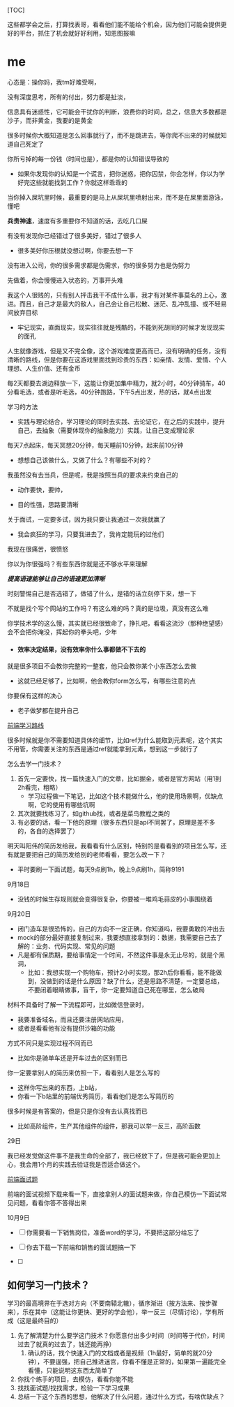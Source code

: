[TOC]

这些都学会之后，打算找表哥，看看他们能不能给个机会，因为他们可能会提供更好的平台，抓住了机会就好好利用，知恩图报嘛

# me

心态是：操你妈，我tm好难受啊，

没有深度思考，所有的付出，努力都是扯淡，

信息具有迷惑性，它可能会干扰你的判断，浪费你的时间，总之，信息大多数都是沙子，而非黄金，我要的是黄金

很多时候你大概知道是怎么回事就行了，而不是跳进去，等你爬不出来的时候就知道自己死定了

你所亏掉的每一份钱（时间也是），都是你的认知错误导致的

- 如果你发现你的认知是一个谎言，把你迷惑，把你囚禁，你会怎样，你以为学好完这些就能找到工作？你就这样乖乖的

当你掉入屎坑里时候，最重要的是马上从屎坑里喷射出来，而不是在屎里面游泳，懂吧

**兵贵神速**，速度有多重要你不知道的话，去吃几口屎

有没有发现你已经错过了很多美好，错过了很多人

- 很多美好你压根就没想过啊，你要去想一下

没有进入公司，你的很多需求都是伪需求，你的很多努力也是伪努力

先做着，你会慢慢进入状态的，万事开头难

我这个人很贱的，只有别人抨击我干不成什么事，我才有对某件事莫名的上心，激进。而且，自己才是最大的敌人，自己会让自己松散、迷茫、乱冲乱撞、或不轻易间放弃目标

- 牢记现实，直面现实，现实往往就是残酷的，不能到死胡同的时候才发现现实的面孔



人生就像游戏，但是又不完全像，这个游戏难度更高而已，没有明确的任务，没有清晰的路线，但是你要在这游戏里面找到珍贵的东西：如亲情、友情、爱情、个人理想、人生价值、还有金币

每2天都要去湖边释放一下，这能让你更加集中精力，就2小时，40分钟骑车，40分看毛选，或者是听毛选，40分钟跑路，下午5点出发，热的话，就4点出发

学习的方法

- 实践与理论结合，学习理论的同时去实践、去论证它，在之后的实践中，提升自己，去抽象（需要体现你的抽象能力）实践，让自己变成理论家

每天7点起床，每天冥想20分钟，每天睡前10分钟，起来前10分钟

- 想想自己该做什么，又做了什么？有哪些不对的？

我虽然没有去当兵，但是呢，我是按照当兵的要求来约束自己的

- 动作要快，要帅，

- 目的性强，思路要清晰

关于面试，一定要多试，因为我只要让我通过一次我就赢了

- 我会疯狂的学习，只要我进去了，我肯定能玩的过他们

我现在很痛苦，很愤怒

你以为你很强吗？有些东西你就是还不够水平来理解

***提高语速能够让自己的语速更加清晰***

时刻警惕自己是否选错了，做错了什么，是错的话立刻停下来，想一下

不就是找个写个网站的工作吗？有这么难的吗？真的是垃圾，真没有这么难

你学技术学的这么慢，其实就已经很致命了，挣扎吧，看看这流沙（那种绝望感）会不会把你淹没，挥起你的拳头吧，少年

- #### 效率决定结果，没有效率你什么事都做不下去的

就是很多项目不会教你完整的一整套，他只会教你某个小东西怎么去做

- 这就已经足够了，比如啊，他会教你form怎么写，有哪些注意的点

你要保有这样的决心

- 老子做梦都在提升自己



[前端学习路线](https://juejin.cn/post/6844904173859766286)

很多时候就是你不需要知道具体的细节，比如ref为什么能取到元素呢，这个其实不用管，你需要关注的东西是通过ref就能拿到元素，想到这一步就行了

怎么去学一门技术？

1. 首先一定要快，找一篇快速入门的文章，比如掘金，或者是官方网站（用1到2h看完，粗略）
   - 学习过程做一下笔记，比如这个技术能做什么，他的使用场景啊，优缺点啊，它的使用有哪些坑啊
2. 其次就要找练习了，如github找，或者是菜鸟教程之类的
3. 有必要的话，看一下他的原理（很多东西只是api不同罢了，原理是差不多的，各自的选择罢了）

明天叫阳伟的简历发给我，我看看有什么区别，特别的是看看别的项目怎么写，还有就是要把自己的简历发给别的老师看看，要怎么改一下？

- 平时要刷一下面试题，每天9点刷1h，晚上9点刷1h，简称9191

9月18日

- 没钱的时候生存规则就会变得很复杂，你要被一堆鸡毛蒜皮的小事围绕着

9月20日

- 闭门造车是很恐怖的，自己的方向不一定正确，你知道吗，我要勇敢的冲出去
- mock的部分最好直接复制过来，我要想直接拿到的：数据，我需要自己去了解的：业务、代码实现、常见的问题
- 凡是都有保质期，要给事情定一个时间，不然这件事是永无止尽的，就是个黑洞，
  - 比如：我想实现一个购物车，预计2小时实现，那2h后你看看，能不能做到，没做到的话是什么原因？缺了什么，还是思路不清楚，一定要总结，不要闭着眼睛做事，盲干，你一定要知道自己死在哪里，怎么破局

材料不具备时了解一下流程即可，比如微信登录时，

- 我要准备域名，而且还要注册网站应用，
- 或者是看看他有没有提供沙箱的功能

方式不同只是实现过程不同而已

- 比如你是骑单车还是开车过去的区别而已

你一定要拿别人的简历来仿照一下，看看别人是怎么写的

- 这样你写出来的东西，上b站，
- 你看一下b站里的前端优秀简历，看看他们是怎么写简历的

很多时候是有答案的，但是只是你没有去认真找而已

- 比如高阶组件，生产其他组件的组件，那我可以举一反三，高阶函数

29日

我已经发觉做这件事不是我生命的全部了，我已经放下了，但是我可能会更加上心，我会用1个月的实践去验证我是否适合做这个。

[前端面试题](https://zhuanlan.zhihu.com/p/362448027)

前端的面试视频下载来看一下，直接拿别人的面试题来做，你自己模仿一下面试常见问题，看看你答不答得出来

10月9日

- [ ] 你需要看一下销售岗位，准备word的学习，不要把这部分给忘了
- [ ] 你去下载一下前端和销售的面试题搞一下

- [ ] 





## 如何学习一门技术？

学习的最高境界在于选对方向（不要南辕北辙），循序渐进（按方法来、按步骤来），乐在其中（这能让你更快、更好的学会他），举一反三（尽情讨论），学有所成（这是最终目的）

1. 先了解清楚为什么要学这门技术？你愿意付出多少时间（时间等于代价，时间过去了就真的过去了，钱还能再挣）
   1. 确认的话，找个快速入门的文档或者是视频（1h最好，简单的就20分钟），不要逞强，把自己推进迷宫，你看不懂是正常的，如果第一遍能完全看懂，只能说明这东西太简单了
2. 你找个练手的项目，去模仿，看看你能不能
3. 找找面试题/找找需求，检验一下学习成果
4. 总结一下这个东西的思想，他解决了什么问题，通过什么方式，有啥优缺点？



